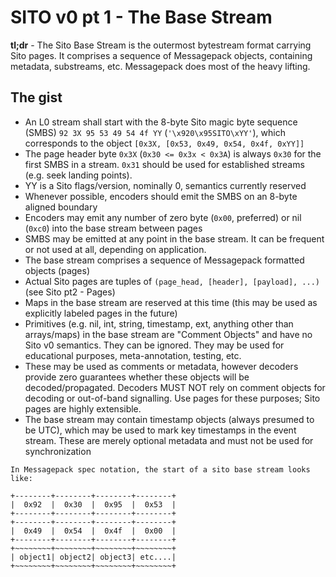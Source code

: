 # SITO v0 pt 1 - The Base Stream

**tl;dr** - The Sito Base Stream is the outermost bytestream format carrying Sito pages. It comprises a sequence of Messagepack objects, containing metadata, substreams, etc. Messagepack does most of the heavy lifting. 

## The gist

- An L0 stream shall start with the 8-byte Sito magic byte sequence (SMBS) `92 3X 95 53 49 54 4f YY` (`'\x920\x95SITO\xYY'`), which corresponds to the object `[0x3X, [0x53, 0x49, 0x54, 0x4f, 0xYY]]`
- The page header byte `0x3X` (`0x30 <= 0x3x < 0x3A`) is always `0x30` for the first SMBS in a stream. `0x31` should be used for established streams (e.g. seek landing points). 
- YY is a Sito flags/version, nominally 0, semantics currently reserved
- Whenever possible, encoders should emit the SMBS on an 8-byte aligned boundary
- Encoders may emit any number of zero byte (`0x00`, preferred) or nil (`0xc0`) into the base stream between pages
- SMBS may be emitted at any point in the base stream. It can be frequent or not used at all, depending on application. 
- The base stream comprises a sequence of Messagepack formatted objects (pages)
- Actual Sito pages are tuples of `(page_head, [header], [payload], ...)` (see Sito pt2 - Pages)
- Maps in the base stream are reserved at this time (this may be used as explicitly labeled pages in the future)
- Primitives (e.g. nil, int, string, timestamp, ext, anything other than arrays/maps) in the base stream are "Comment Objects" and have no Sito v0 semantics. They can be ignored. They may be used for educational purposes, meta-annotation, testing, etc. 
- These may be used as comments or metadata, however decoders provide zero guarantees whether these objects will be decoded/propagated. Decoders MUST NOT rely on comment objects for decoding or out-of-band signalling. Use pages for these purposes; Sito pages are highly extensible. 
- The base stream may contain timestamp objects (always presumed to be UTC), which may be used to mark key timestamps in the event stream. These are merely optional metadata and must not be used for synchronization




```
In Messagepack spec notation, the start of a sito base stream looks like: 

+--------+--------+--------+--------+
|  0x92  |  0x30  |  0x95  |  0x53  |
+--------+--------+--------+--------+
+--------+--------+--------+--------+
|  0x49  |  0x54  |  0x4f  |  0x00  |
+--------+--------+--------+--------+
+~~~~~~~~+~~~~~~~~+~~~~~~~~+~~~~~~~~+
| object1| object2| object3| etc....|
+~~~~~~~~+~~~~~~~~+~~~~~~~~+~~~~~~~~+
```
